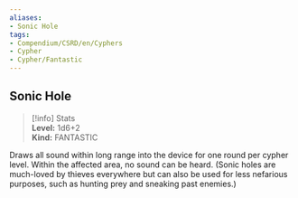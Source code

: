 ```yaml
---
aliases:
- Sonic Hole
tags:
- Compendium/CSRD/en/Cyphers
- Cypher
- Cypher/Fantastic
---
```


  
## Sonic Hole  
>[!info] Stats  
> **Level:** 1d6+2  
> **Kind:** FANTASTIC
  
Draws all sound within long range into the device for one round per cypher level. Within the affected area, no sound can be heard. (Sonic holes are much-loved by thieves everywhere but can also be used for less nefarious purposes, such as hunting prey and sneaking past enemies.)